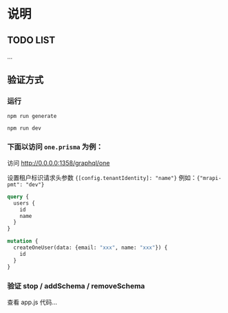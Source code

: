 # 说明

## TODO LIST

...

## 验证方式

### 运行

```shell
npm run generate

npm run dev
```

### 下面以访问 `one.prisma` 为例：

访问 http://0.0.0.0:1358/graphql/one

设置租户标识请求头参数 `{[config.tenantIdentity]: "name"}` 例如：`{"mrapi-pmt": "dev"}`

```graphql
query {
  users {
    id
    name
  }
}

mutation {
  createOneUser(data: {email: "xxx", name: "xxx"}) {
    id
  }
}
```

### 验证 stop / addSchema / removeSchema

查看 app.js 代码...
